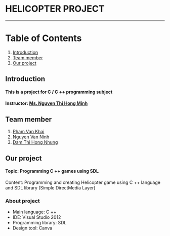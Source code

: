 # HELICOPTER PROJECT
-------------------------------

# Table of Contents
1. [Introduction](#introduction)
2. [Team member](#team-member)
3. [Our project](#our-project)

## Introduction 
#### This is a project for C / C ++ programming subject
#### Instructor: [Ms. Nguyen Thi Hong Minh](https://www.facebook.com/nth.minh)

## Team member 
1. [Pham Van Khai](https://www.facebook.com/pham.v.khai.75)
2. [Nguyen Van Ninh](https://www.facebook.com/nvn.0209/)
3. [Dam Thi Hong Nhung](https://www.facebook.com/boubou17012000)

## Our project
#### Topic: Programming C ++ games using SDL
Content: Programming and creating Helicopter game using C ++ language and SDL library (Simple DirectMedia Layer)

### About project
- Main language: C ++
- IDE: Visual Studio 2012
- Programming library: SDL
- Design tool: Canva
